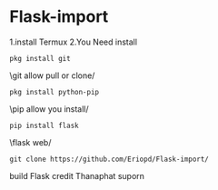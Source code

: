 # Flask-import
1.install Termux
2.You Need install


`pkg install git`

\git allow pull or clone/

`pkg install python-pip`

\pip allow you install/

`pip install flask`

\flask web/

`git clone
https://github.com/Eriopd/Flask-import/`


build Flask credit
Thanaphat suporn

